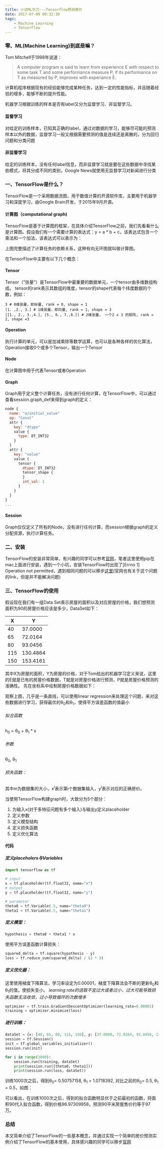 ```yaml
---
title: 小试ML牛刀---Tensorflow预测房价
date: 2017-07-09 00:32:30
tags:
    - Machine Learning
    - TensorFlow
---
```


### 零、ML(Machine Learning)到底是嘛？

Tom Mitchell于1998年说道：

> A computer program is said to learn from experience E with respect to some task T and some performance measure P, if its performance on T as measured by P, improves with experiance E.

计算机程序根据现有的经验能够完成某种任务，达到一定的性能指标，并且随着经验的增多，能够不断的提升性能。

机器学习根据训练的样本是否有label又分为监督学习、非监督学习。
#### 监督学习
对给定的训练样本，已知其正确的label，通过对数据的学习，能够尽可能的预测样本以外的数据，监督学习一般又根据需要预测的值是连续还是离散的，分为回归问题和分类问题
#### 非监督学习
给定的训练样本，没有任何label信息，而非监督学习就是要在这些数据中寻找某些模式，将其分成不同的类别，Google News就使用无监督学习对新闻进行分类

###  一、TensorFlow是什么？

TensorFlow是一个采用数据流图，用于数值计算的开源软件库，主要用于机器学习和深度学习，由Google Brain开发，于2015年9月开源。
####  计算图（computational graph)
TensorFlow是基于计算图的框架，在具体介绍TensorFlow之前，我们先看看什么是计算图。假设我们有一个需要计算的表达式：y = a * b + c，该表达式包含一个乘法和一个加法，该表达式可以表示为：

上图完整描述了计算任务的依赖关系，这种有向无环图就叫做计算图。

在TensorFlow中主要有以下几个概念：
####  Tensor
Tensor（”张量“）是TensorFlow中最重要的数据单元，一个tensor由多维数组构成。
tensor的rank表示其数组的维度，tensor的shape代表每个纬度数据的个数，例如：
```
3 # 0维张量，即标量, rank = 0, shape = 1
[1. ,2., 3.] # 1维张量，即向量, rank = 1, shape = 3
[[1., 2., 3.,4.], [5., 6., 7.,8.]] # 2维张量， 一个2 x 3 的矩阵, rank = 2, shape =3
```

####  Operation
执行计算的单元，可以是加减乘除等数学运算，也可以是各种各样的优化算法，Operation接收0个或多个Tensor，输出一个Tensor
####  Node
在计算图中用于代表Tensor或者Operation
#### Graph
Graph用于定义整个计算任务，没有进行任何计算，在TensorFlow中，可以通过查看session.graph_def来得到graph的定义：
```javascript
node {
  name: "a/initial_value"
  op: "Const"
  attr {
    key: "dtype"
    value {
      type: DT_INT32
    }
  }
  attr {
    key: "value"
    value {
      tensor {
        dtype: DT_INT32
        tensor_shape {
        }
        int_val: 1
      }
    }
  }
}
...
```
#### Session
Graph仅仅定义了所有的Node，没有进行任何计算，而session根据graph的定义分配资源，执行计算任务。


###  二、安装
TensorFlow的安装非常简单，有兴趣的同学可以参考[官网](https://www.tensorflow.org/install/)，笔者这里使用pip在mac上面进行安装，遇到一个小坑，安装TensorFlow时出现了[Errno 1] Operation not permitted，遇到相同问题的可以移步[这里](https://stackoverflow.com/questions/32659348/operation-not-permitted-when-on-root-el-capitan-rootless-disabled/32661637#32661637)(官网也有关于这个问题的link，但是并不能解决问题)

### 三、TensorFlow的使用
假设现在我们有一组Data Set表示房屋的面积以及对应房屋的价格，我们想预测面积为90的房屋价格应该是多少，DataSet如下：

|X|Y|
|---|---|
|40|37.0000|
|65|72.0164|
|80|93.0456|
|115|130.4864|
|150|153.4161|

其中X为房屋的面积，Y为房屋的价格，对于Tom给出的机器学习定义来说，这里的E就是已有的房屋价格数据，T就是对房屋价格进行预测，P就是房屋价格预测的准确性。
先在坐标系中绘制房屋价格数据如下：

观察上图，几乎是一条直线，可以使用linear regression来处理这个问题，来对这些数据进行学习，获得最优的θ<sub>0</sub>和θ<sub>1</sub>，使得平方误差函数的值最小
###### 拟合函数
h<sub>0</sub> = θ<sub>0</sub> + θ<sub>1</sub> * x
###### 参数
θ<sub>0</sub>, θ<sub>1</sub>

###### 损失函数：

其中m为数据集的大小，x<sup>i</sup>表示第i个数据集输入，y<sup>i</sup>表示对应的正确房价。

当使用TensorFlow构建graph时，大致分为5个部分：
1. 为输入x(对于多特征问题有多个输入)与输出y定义placeholder
2. 定义参数
3. 定义模型结构
4. 定义损失函数
5. 定义优化算法

####  代码
#####  定义placeholers与Variables
```python
import tensorflow as tf

# input
x = tf.placeholder(tf.float32, name="x")
# output
y = tf.placeholder(tf.float32, name="y")

# parameter
theta0 = tf.Variable(.5, name="theta0")
theta1 = tf.Variable(.5, name="theta1")
```
#####  定义模型：
```python
hypothesis = theta0 + theta1 * x
```
使用平方误差函数计算损失：
```python
squared_delta = tf.square(hypothesis - y)
loss = tf.reduce_sum(squared_delta) / (2 * 5)
```
#####  定义优化器：
这里使用梯度下降算法，学习率设定为0.00001，梯度下降算法会不断的更新θ<sub>0</sub>和θ<sub>1</sub>的值，使损失变小。
*learning rate的选取不宜过大或者过小，过大可能导致损失函数无法收敛，过小导致循环的次数增多*

```python
optimizer = tf.train.GradientDescentOptimizer(learning_rate=0.00001)
training = optimizer.minimize(loss)
```
#####  进行训练：
```python
dataSet = {x: [40, 65, 80, 115, 150], y: [37.0000, 72.0164, 93.0456, 130.4864, 153.4161]}
session = tf.Session()
init = tf.global_variables_initializer()
session.run(init)

for i in range(1000):
    session.run(training, dataSet)
    print(session.run([theta0, theta1]))
    print(session.run(loss, dataSet))
```

训练1000次之后，得到θ<sub>0</sub>= 0.50757158, θ<sub>1</sub> = 1.0718392, 对比之前的θ<sub>0</sub>= 0.5, θ<sub>1</sub> =  0.5，如图：

可以看出，在训练1000次之后，得到的拟合函数明显优于之前最初的函数，将面积90代入拟合函数，得到价格96.97309958，预测90平米房屋售价约等于97万。

### 总结
本文简单介绍了TensorFlow的一些基本概念，并通过实现一个简单的房价预测实例介绍了TensorFlow的基本使用，具体感兴趣的同学可以移步[官网](https://www.tensorflow.org)